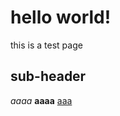 # hello world!

this is a test page

## sub-header

*aaaa*
**aaaa**
[aaa](daporkchop.net)
<!--stackedit_data:
eyJoaXN0b3J5IjpbLTE3Njc2NDc4MjgsLTExNzA3MDM1NjZdfQ
==
-->